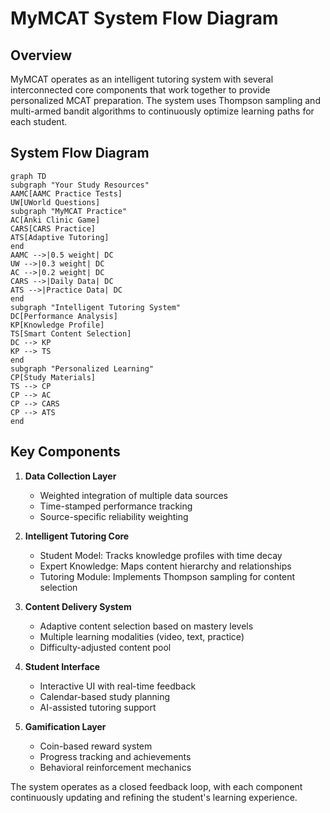 # MyMCAT System Flow Diagram

## Overview
MyMCAT operates as an intelligent tutoring system with several interconnected core components that work together to provide personalized MCAT preparation. The system uses Thompson sampling and multi-armed bandit algorithms to continuously optimize learning paths for each student.

## System Flow Diagram

```mermaid
graph TD
subgraph "Your Study Resources"
AAMC[AAMC Practice Tests]
UW[UWorld Questions]
subgraph "MyMCAT Practice"
AC[Anki Clinic Game]
CARS[CARS Practice]
ATS[Adaptive Tutoring]
end
AAMC -->|0.5 weight| DC
UW -->|0.3 weight| DC
AC -->|0.2 weight| DC
CARS -->|Daily Data| DC
ATS -->|Practice Data| DC
end
subgraph "Intelligent Tutoring System"
DC[Performance Analysis]
KP[Knowledge Profile]
TS[Smart Content Selection]
DC --> KP
KP --> TS
end
subgraph "Personalized Learning"
CP[Study Materials]
TS --> CP
CP --> AC
CP --> CARS
CP --> ATS
end

```


## Key Components

1. **Data Collection Layer**
   - Weighted integration of multiple data sources
   - Time-stamped performance tracking
   - Source-specific reliability weighting

2. **Intelligent Tutoring Core**
   - Student Model: Tracks knowledge profiles with time decay
   - Expert Knowledge: Maps content hierarchy and relationships
   - Tutoring Module: Implements Thompson sampling for content selection

3. **Content Delivery System**
   - Adaptive content selection based on mastery levels
   - Multiple learning modalities (video, text, practice)
   - Difficulty-adjusted content pool

4. **Student Interface**
   - Interactive UI with real-time feedback
   - Calendar-based study planning
   - AI-assisted tutoring support

5. **Gamification Layer**
   - Coin-based reward system
   - Progress tracking and achievements
   - Behavioral reinforcement mechanics

The system operates as a closed feedback loop, with each component continuously updating and refining the student's learning experience.
